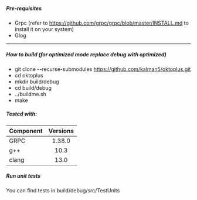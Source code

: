##### Pre-requisites
- Grpc (refer to https://github.com/grpc/grpc/blob/master/INSTALL.md to install it on your system)
- Glog
 
***

##### How to build (for optimized mode replace debug with optimized)
* git clone --recurse-submodules https://github.com/kalman5/oktoplus.git
* cd oktoplus
* mkdir build/debug
* cd build/debug
* ../buildme.sh
* make

##### Tested with:

Component | Versions |
--- |:---:|
GRPC   | 1.38.0 |
g++    | 10.3   |
clang  | 13.0   |

##### Run unit tests
You can find tests in build/debug/src/TestUnits
